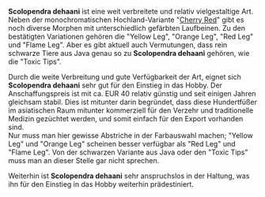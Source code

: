 **Scolopendra dehaani** ist eine weit verbreitete und relativ vielgestaltige Art. Neben der monochromatischen Hochland-Variante "[Cherry Red](../dehaani_cherry_red/)" gibt es noch diverse Morphen mit unterschiedlich gefärbten Laufbeinen. Zu den bestätigten Variationen gehören die "Yellow Leg", "Orange Leg", "Red Leg" und "Flame Leg". Aber es gibt aktuell auch Vermutungen, dass rein schwarze Tiere aus Java genau so zu **Scolopendra dehaani** gehören, wie die "Toxic Tips".

Durch die weite Verbreitung und gute Verfügbarkeit der Art, eignet sich **Scolopendra dehaani** sehr gut für den Einstieg in das Hobby. Der Anschaffungspreis ist mit ca. EUR 40 relativ günstig und seit einigen Jahren gleichsam stabil. Dies ist mitunter darin begründet, dass diese Hundertfüßer im asiatischen Raum mitunter kommerziell für den Verzehr und traditionelle Medizin gezüchtet werden, und somit einfach für den Export vorhanden sind.  
Nur muss man hier gewisse Abstriche in der Farbauswahl machen; "Yellow Leg" und "Orange Leg" scheinen besser verfügbar als "Red Leg" und "Flame Leg". Von der schwarzen Variante aus Java oder den "Toxic Tips" muss man an dieser Stelle gar nicht sprechen.

Weiterhin ist **Scolopendra dehaani** sehr anspruchslos in der Haltung, was ihn für den Einstieg in das Hobby weiterhin prädestiniert.

<!--Mehr Informationen über Scolopendra dehaani und seine Farbvarianten auf der [Übersichtsseite der Art]({{< ref ".." >}}).-->
